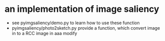 # an implementation of image saliency


 - see pyimgsaliency/demo.py to learn how to use these function
 - pyimgsaliency/photo2sketch.py provide a function, which convert image in <inPath> to a RCC image in <outPath>
 aaa
 modify